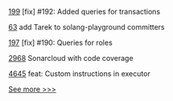 
[199](https://github.com/hyperledger/iroha-python/pull/199) [fix] #192: Added queries for transactions

[63](https://github.com/hyperledger-labs/governance/pull/63) add Tarek to solang-playground committers

[197](https://github.com/hyperledger/iroha-python/pull/197) [fix] #190: Queries for roles

[2968](https://github.com/hyperledger/aries-cloudagent-python/pull/2968) Sonarcloud with code coverage

[4645](https://github.com/hyperledger/iroha/pull/4645) feat: Custom instructions in executor


[See more >>>](https://start-here.hyperledger.org/pull-requests)
